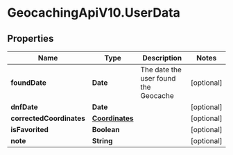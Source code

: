 # GeocachingApiV10.UserData

## Properties
Name | Type | Description | Notes
------------ | ------------- | ------------- | -------------
**foundDate** | **Date** | The date the user found the Geocache | [optional] 
**dnfDate** | **Date** |  | [optional] 
**correctedCoordinates** | [**Coordinates**](Coordinates.md) |  | [optional] 
**isFavorited** | **Boolean** |  | [optional] 
**note** | **String** |  | [optional] 


